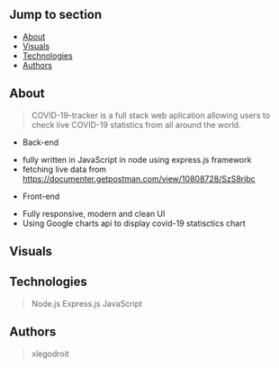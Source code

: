 ## Jump to section
* [About](#about)
* [Visuals](#visuals)
* [Technologies](*technologies)
* [Authors](#authors)

## About
> COVID-19-tracker is a full stack web aplication allowing users to check live COVID-19 statistics from all around the world.

- Back-end
* fully written in JavaScript in node using express.js framework
* fetching live data from https://documenter.getpostman.com/view/10808728/SzS8rjbc

- Front-end
* Fully responsive, modern and clean UI
* Using Google charts api to display covid-19 statisctics chart

## Visuals

## Technologies
> Node.js
> Express.js
> JavaScript

## Authors
> xlegodroit
